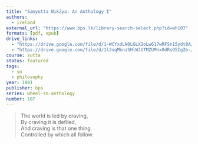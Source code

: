 ```yaml
---
title: "Saṃyutta Nikāya: An Anthology I"
authors:
  - ireland
external_url: "https://www.bps.lk/library-search-select.php?id=wh107"
formats: [pdf, epub]
drive_links:
  - "https://drive.google.com/file/d/1-WCYxdLN0LGLX2oLw617wRFSn15ydt8A/view?usp=drivesdk"
  - "https://drive.google.com/file/d/1l3sqMbnzSHlWJUTMZUMnx8dRsO5Ig2b-/view?usp=drivesdk"
course: sutta
status: featured
tags:
  - sn
  - philosophy
year: 1981
publisher: bps
series: wheel-sn-anthology
number: 107
---
```


> The world is led by craving,  
By craving it is defiled,  
And craving is that one thing  
Controlled by which all follow.
